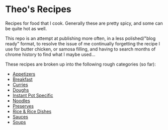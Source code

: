 # Theo's Recipes

Recipes for food that I cook. Generally these are pretty spicy, and some can be quite hot as well.

This repo is an attempt at publishing more often, in a less polished/"blog ready" format, to resolve the issue of me continually forgetting the recipe I use for butter chicken, or samosa filling, and having to search months of chrome history to find what I maybe used...

These recipes are broken up into the following rough categories (so far):

* [Appetizers](appetizers/)
* [Breakfast](breakfast/)
* [Curries](curries/)
* [Doughs](doughs/)
* [Instant Pot Specific](instant_pot/)
* [Noodles](noodles/)
* [Preserves](preserves/)
* [Rice & Rice Dishes](rice/)
* [Sauces](sauces/)
* [Soups](soups/)
